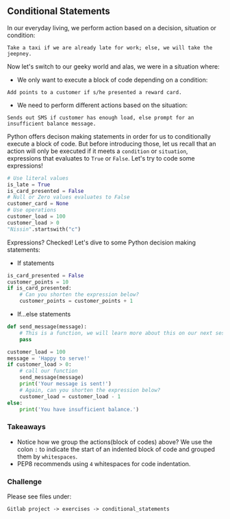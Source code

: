 ## Conditional Statements
In our everyday living, we perform action based on a decision, situation or condition:
```shell
Take a taxi if we are already late for work; else, we will take the jeepney.
```
Now let's switch to our geeky world and alas, we were in a situation where:
* We only want to execute a block of code depending on a condition:
```shell
Add points to a customer if s/he presented a reward card.
```
* We need to perform different actions based on the situation:
```shell
Sends out SMS if customer has enough load, else prompt for an insufficient balance message.
```
Python offers decison making statements in order for us to conditionally execute a block of code. But before introducing those, let us recall that an action will only be executed if it meets a `condition` or `situation`, expressions that evaluates to `True` or `False`. Let's try to code some expressions!
```python
# Use literal values
is_late = True
is_card_presented = False
# Null or Zero values evaluates to False
customer_card = None
# Use operations
customer_load = 100
customer_load > 0
"Nissin".startswith("c")
```
Expressions? Checked! Let's dive to some Python decision making statements:
* If statements
```python
is_card_presented = False
customer_points = 10
if is_card_presented:
    # Can you shorten the expression below?
    customer_points = customer_points + 1
```
* If...else statements
```python
def send_message(message):
    # This is a function, we will learn more about this on our next session!
    pass

customer_load = 100
message = 'Happy to serve!'
if customer_load > 0:
    # call our function
    send_message(message)
    print('Your message is sent!')
    # Again, can you shorten the expression below?
    customer_load = customer_load - 1
else:
    print('You have insufficient balance.')
```
### Takeaways
* Notice how we group the actions(block of codes) above? We use the colon `:` to indicate the start of an indented block of code and grouped them by `whitespaces`.
* PEP8 recommends using `4` whitespaces for code indentation.

### Challenge
Please see files under:
```
Gitlab project -> exercises -> conditional_statements
```